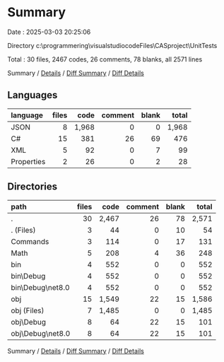 # Summary

Date : 2025-03-03 20:25:06

Directory c:\\programmering\\visualstudiocodeFiles\\CASproject\\UnitTests

Total : 30 files,  2467 codes, 26 comments, 78 blanks, all 2571 lines

Summary / [Details](details.md) / [Diff Summary](diff.md) / [Diff Details](diff-details.md)

## Languages
| language | files | code | comment | blank | total |
| :--- | ---: | ---: | ---: | ---: | ---: |
| JSON | 8 | 1,968 | 0 | 0 | 1,968 |
| C# | 15 | 381 | 26 | 69 | 476 |
| XML | 5 | 92 | 0 | 7 | 99 |
| Properties | 2 | 26 | 0 | 2 | 28 |

## Directories
| path | files | code | comment | blank | total |
| :--- | ---: | ---: | ---: | ---: | ---: |
| . | 30 | 2,467 | 26 | 78 | 2,571 |
| . (Files) | 3 | 44 | 0 | 10 | 54 |
| Commands | 3 | 114 | 0 | 17 | 131 |
| Math | 5 | 208 | 4 | 36 | 248 |
| bin | 4 | 552 | 0 | 0 | 552 |
| bin\\Debug | 4 | 552 | 0 | 0 | 552 |
| bin\\Debug\\net8.0 | 4 | 552 | 0 | 0 | 552 |
| obj | 15 | 1,549 | 22 | 15 | 1,586 |
| obj (Files) | 7 | 1,485 | 0 | 0 | 1,485 |
| obj\\Debug | 8 | 64 | 22 | 15 | 101 |
| obj\\Debug\\net8.0 | 8 | 64 | 22 | 15 | 101 |

Summary / [Details](details.md) / [Diff Summary](diff.md) / [Diff Details](diff-details.md)